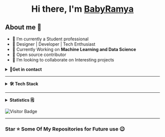 <h1 align="center"> Hi there, I'm <a href="https://drive.google.com/drive/folders/18WVeRWls3LR9kJd3K0BMHnv8zRFdQaYl">BabyRamya</a> </h1>


## About me 👀

- 🔭 I’m currently a Student professional
- 🎯 Designer | Developer | Tech Enthusiast 
- 🌱 Currently Working on **Machine Learning and Data Science**
- 💖 Open source contributor
- 👯 I’m looking to collaborate on Interesting projects




<details>	
 <summary><b>📧Get in contact</b></summary><br>

 <!--contact details-->
[![E-Mail](https://img.shields.io/badge/Gmail-D14836?style=for-the-badge&logo=gmail&logoColor=white)](mailto:yalagandulababyramya@gmail.com)
[![Instagram](https://img.shields.io/badge/Instagram-%23E4405F.svg?style=for-the-badge&logo=Instagram&logoColor=white)](https://www.instagram.com/maahi.07_18/)
[![Twitter](https://img.shields.io/badge/X.com%20(Twitter)%20-black.svg?style=for-the-badge&logo=X&colorB=555)](https://x.com/YBabyRamya0905)
[![LinkedIn](https://img.shields.io/badge/LinkedIn-0077B5?style=for-the-badge&logo=linkedin&logoColor=white)](https://www.linkedin.com/in/ramya1264)
[![Hackerrank](https://img.shields.io/badge/-Hackerrank-2EC866?style=for-the-badge&logo=HackerRank&logoColor=white)](https://www.hackerrank.com/profile/21KN1A1264)
[![LeetCode](https://img.shields.io/badge/-LeetCode-FFA116?style=for-the-badge&logo=LeetCode&logoColor=white)](https://leetcode.com/u/yalagandulababyramya/)
[![GitHub](https://img.shields.io/badge/GitHub-100000?style=for-the-badge&logo=github&logoColor=white)](https://github.com/YBABYRAMYA)
</details>
<hr/>

<details>	
 <summary><b>🛠 Tech Stack</b></summary><br>

<!-- Programming Languages -->
[![C_Lang](https://img.shields.io/badge/C-00599C?style=for-the-badge&logo=c&logoColor=white)](https://github.com/YBABYRAMYA)
[![Java](https://img.shields.io/badge/Java-ED8B00?style=for-the-badge&logo=java&logoColor=white)](https://github.com/YBABYRAMYA)
[![JavaScript](https://img.shields.io/badge/JavaScript-323330?style=for-the-badge&logo=javascript&logoColor=F7DF1E)](https://github.com/YBABYRAMYA)
[![Python](https://img.shields.io/badge/Python-FFD43B?style=for-the-badge&logo=python&logoColor=blue)](https://github.com/YBABYRAMYA)
[![C++](https://img.shields.io/badge/C++-white?style=for-the-badge&logo=c%2B%2B)](https://en.cppreference.com/)

<!-- Front End Development --> 
[![HTML](https://img.shields.io/badge/HTML-E34F26?style=for-the-badge&logo=html5&logoColor=white)](https://github.com/YBABYRAMYA)
[![CSS](https://img.shields.io/badge/CSS-1572B6?style=for-the-badge&logo=css3&logoColor=white)](https://github.com/Ruban2205)

[![Bootstrap](https://img.shields.io/badge/Bootstrap-563D7C?style=for-the-badge&logo=bootstrap&logoColor=white)](https://github.com/YBABYRAMYA)
[![JQuery](https://img.shields.io/badge/jQuery-0769AD?style=for-the-badge&logo=jquery&logoColor=white)](https://github.com/YBABYRAMYA)
[![Angular](https://img.shields.io/badge/Angular-DD0031?style=for-the-badge&logo=angular&logoColor=white)](https://github.com/YBABYRAMYA)
[![React](https://img.shields.io/badge/React-20232A?style=for-the-badge&logo=react&logoColor=61DAFB)](https://github.com/YBABYRAMYA)
[![Java_Swing_GUI](https://img.shields.io/badge/Java-Swing%20GUI-ED8B00?style=for-the-badge&logo=java&logoColor=white)](https://github.com/YBABYRAMYA)

<!-- Backend Development --> 
[![NodeJS](https://img.shields.io/badge/Node.js-339933?style=for-the-badge&logo=nodedotjs&logoColor=white)](https://github.com/YBABYRAMYA)
[![ExpressJS](https://img.shields.io/badge/Express.js-000000?style=for-the-badge&logo=express&logoColor=white)](https://github.com/YBABYRAMYA)
[![MongoDB](https://img.shields.io/badge/MongoDB-4EA94B?style=for-the-badge&logo=mongodb&logoColor=white)](https://github.com/YBABYRAMYA)
</details>
<hr/>
<details>	
 <summary><b> Statistics 🗒️</b></summary><br>
<!--[![GitHub followers](https://img.shields.io/github/followers/YBABYRAMYA.svg?style=social&label=Follow&maxAge=2592000)](https://github.com/YBABYRAMYA?tab=followers)-->

<!-- [![GitHub Stats](https://github-readme-stats.vercel.app/api?username=YBABYRAMYA&show_icons=true)](https://github.com/YBABYRAMYA) -->
[![Ramya's GitHub stats](https://github-readme-stats.vercel.app/api?username=YBABYRAMYA&show_icons=true&theme=vue)](https://github.com/YBABYRAMYA/github-readme-stats)

<!-- [![Most Used Languages](https://github-readme-stats.vercel.app/api/top-langs/?username=YBABYRAMYA)](https://github.com/YBABYRAMYA) -->
[![Most Used Languages](https://github-readme-stats.vercel.app/api/top-langs/?username=YBABYRAMYA&layout=compact&show_icons=true&theme=vue)](https://github.com/YBABYRAMYA/github-readme-stats)
[![GitHub Profile_Summary](https://github-profile-summary-cards.vercel.app/api/cards/profile-details?username=YBABYRAMYA&theme=vue)](https://github.com/YBABYRAMYA)
</details>

![Visitor Badge](https://api.visitorbadge.io/api/VisitorHit?user=YBABYRAMYA&repo=github-visitors-badge&countColor=%237B1E7A)
<hr/>

### Star ⭐ Some Of My Repositories for Future use 😉

